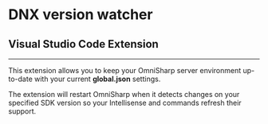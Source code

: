 # DNX version watcher
## Visual Studio Code Extension 
-------------------
This extension allows you to keep your OmniSharp server environment up-to-date with your current **global.json** settings.

The extension will restart OmniSharp when it detects changes on your specified SDK version so your Intellisense and commands refresh their support.
 
